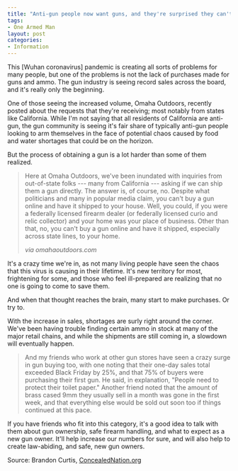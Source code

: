 ```yaml
---
title: "Anti-gun people now want guns, and they're surprised they can't buy them online and have them shipped to their homes"
tags:
- One Armed Man
layout: post
categories:
- Information
---
```


This \[Wuhan coronavirus\] pandemic is creating all sorts of problems for many people, but one of the problems is not the lack of purchases made for guns and ammo. The gun industry is seeing record sales across the board, and it's really only the beginning.

One of those seeing the increased volume, Omaha Outdoors, recently posted about the requests that they're receiving; most notably from states like California. While I'm not saying that all residents of California are anti-gun, the gun community is seeing it's fair share of typically anti-gun people looking to arm themselves in the face of potential chaos caused by food and water shortages that could be on the horizon.

But the process of obtaining a gun is a lot harder than some of them realized.

> Here at Omaha Outdoors, we've been inundated with inquiries from out-of-state folks --- many from California --- asking if we can ship them a gun directly. The answer is, of course, no. Despite what politicians and many in popular media claim, you can't buy a gun online and have it shipped to your house. Well, you could, if you were a federally licensed firearm dealer (or federally licensed curio and relic collector) and your home was your place of business. Other than that, no, you can't buy a gun online and have it shipped, especially across state lines, to your home.
> 
> <cite>via omahaoutdoors.com</cite>

It's a crazy time we're in, as not many living people have seen the chaos that this virus is causing in their lifetime. It's new territory for most, frightening for some, and those who feel ill-prepared are realizing that no one is going to come to save them.

And when that thought reaches the brain, many start to make purchases. Or try to.

With the increase in sales, shortages are surly right around the corner. We've been having trouble finding certain ammo in stock at many of the major retail chains, and while the shipments are still coming in, a slowdown will eventually happen.

> And my friends who work at other gun stores have seen a crazy surge in gun buying too, with one noting that their one-day sales total exceeded Black Friday by 25%, and that 75% of buyers were purchasing their first gun. He said, in explanation, "People need to protect their toilet paper." Another friend noted that the amount of brass cased 9mm they usually sell in a month was gone in the first week, and that everything else would be sold out soon too if things continued at this pace.

If you have friends who fit into this category, it's a good idea to talk with them about gun ownership, safe firearm handling, and what to expect as a new gun owner. It'll help increase our numbers for sure, and will also help to create law-abiding, and safe, new gun owners.

Source: Brandon Curtis, [ConcealedNation.org](https://concealednation.org/2020/03/anti-gun-people-now-want-guns-and-theyre-surprised-you-cant-buy-them-online-and-have-them-shipped-to-their-homes/)